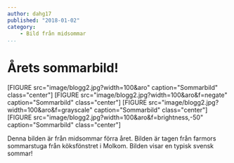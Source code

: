 ```yaml
---
author: dahg17
published: "2018-01-02"
category:
    - Bild från midsommar
...
```

Årets sommarbild!
==================================

[FIGURE src="image/blogg2.jpg?width=100&aro" caption="Sommarbild" class="center"]
[FIGURE src="image/blogg2.jpg?width=100&aro&f=negate" caption="Sommarbild" class="center"]
[FIGURE src="image/blogg2.jpg?width=100&aro&f=grayscale" caption="Sommarbild" class="center"]
[FIGURE src="image/blogg2.jpg?width=100&aro&f=brightness,-50" caption="Sommarbild" class="center"]

Denna bilden är från midsommar förra året. Bilden är tagen från farmors sommarstuga från köksfönstret i Molkom. Bilden visar en typisk svensk sommar!

